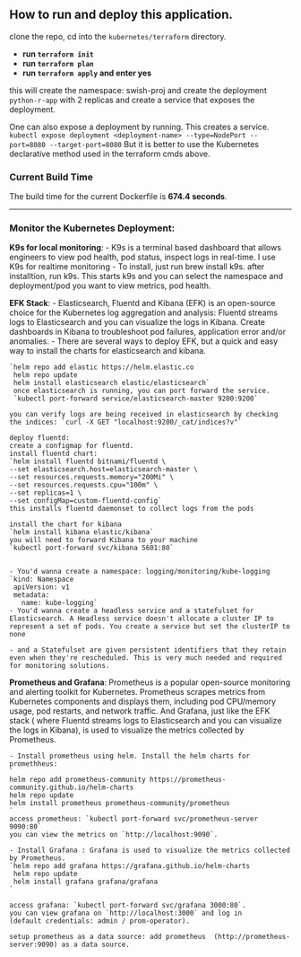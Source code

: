 ## How to run and deploy this application.

clone the repo,
cd into the `kubernetes/terraform` directory. 
- **run `terraform init`**
- **run `terraform plan`**
- **run `terraform apply` and enter yes**

this will create the namespace: swish-proj 
and create the deployment `python-r-app` with 2 replicas and create a service that exposes the deployment.

One can also expose a deployment by running. This creates a service.
`kubectl expose deployment <deployment-name> --type=NodePort --port=8080 --target-port=8080`
But it is better to use the Kubernetes declarative method used in the terraform cmds above.


### Current Build Time
The build time for the current Dockerfile is **674.4 seconds**.

---

### Monitor the Kubernetes Deployment:


**K9s for local monitoring**:
    - K9s is a terminal based dashboard that allows engineers to view pod health, pod status, inspect logs in real-time. I use K9s for realtime monitoring
    - To install, just run brew install k9s. after installtion, run k9s. This starts k9s and you can select the namespace and deployment/pod you want to view metrics, pod health.

**EFK Stack**:
    - Elasticsearch, Fluentd and Kibana (EFK) is an open-source choice for the Kubernetes log aggregation and analysis: Fluentd streams logs to Elasticsearch and you can visualize the logs in Kibana. Create dashboards in Kibana to troubleshoot pod failures, application error and/or anomalies.
    - There are several ways to deploy EFK, but a quick and easy way to install the charts for elasticsearch and kibana.

    `helm repo add elastic https://helm.elastic.co
     helm repo update
     helm install elasticsearch elastic/elasticsearch`
     once elasticsearch is running, you can port forward the service.
     `kubectl port-forward service/elasticsearch-master 9200:9200`
    
    you can verify logs are being received in elasticsearch by checking the indices: `curl -X GET "localhost:9200/_cat/indices?v"`

    deploy fluentd:
    create a configmap for fluentd.
    install fluentd chart:
    `helm install fluentd bitnami/fluentd \
    --set elasticsearch.host=elasticsearch-master \
    --set resources.requests.memory="200Mi" \
    --set resources.requests.cpu="100m" \
    --set replicas=1 \
    --set configMap=custom-fluentd-config`
    this installs fluentd daemonset to collect logs from the pods

    install the chart for kibana
    `helm install kibana elastic/kibana`
    you will need to forward Kibana to your machine
    `kubectl port-forward svc/kibana 5601:80`


    - You'd wanna create a namespace: logging/monitoring/kube-logging
    `kind: Namespace
     apiVersion: v1
     metadata:
       name: kube-logging`
    - You'd wanna create a headless service and a statefulset for Elasticsearch. A Headless service doesn't allocate a cluster IP to represent a set of pods. You create a service but set the clusterIP to none
   
    - and a Statefulset are given persistent identifiers that they retain even when they're rescheduled. This is very much needed and required for monitoring solutions.

**Prometheus and Grafana**: 
    Prometheus is a popular open-source monitoring and  alerting toolkit for Kubernetes. Prometheus scrapes metrics from Kubernetes components and displays them, including pod CPU/memory usage, pod restarts, and network traffic. And Grafana, just like the EFK stack ( where Fluentd streams logs to Elasticsearch and you can visualize the logs in Kibana), is used to visualize the metrics collected by Prometheus.

    - Install prometheus using helm. Install the helm charts for promethheus:
    `
    helm repo add prometheus-community https://prometheus-community.github.io/helm-charts
    helm repo update
    helm install prometheus prometheus-community/prometheus
    `
    access prometheus: `kubectl port-forward svc/prometheus-server 9090:80`
    you can view the metrics on `http://localhost:9090`. 

    - Install Grafana : Grafana is used to visualize the metrics collected by Prometheus.
    `helm repo add grafana https://grafana.github.io/helm-charts
     helm repo update
     helm install grafana grafana/grafana
    `

    access grafana: `kubectl port-forward svc/grafana 3000:80`.
    you can view grafana on `http://localhost:3000` and log in 
    (default credentials: admin / prom-operator).

    setup prometheus as a data source: add prometheus  (http://prometheus-server:9090) as a data source.





